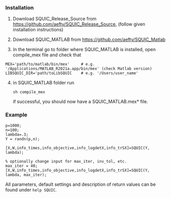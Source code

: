 ### Installation

1) Download SQUIC_Release_Source from https://github.com/aefty/SQUIC_Release_Source,
   (follow given installation instructions)

2) Download SQUIC_MATLAB from https://github.com/aefty/SQUIC_Matlab 

3) In the terminal go to folder where SQUIC_MATLAB is installed, open compile_mex file 
   and check that 

  ```
  MEX='path/to/matlab/bin/mex'     # e.g. '/Applications/MATLAB_R2021a.app/bin/mex' (check Matlab version)
  LIBSQUIC_DIR='path/toLibSQUIC    # e.g. '/Users/user_name'  
  ```

4) in SQUIC_MATLAB folder run
    
   ```
   sh compile_mex
   ```
   
   if successful, you should now have a SQUIC_MATLAB.mex* file. 


### Example

```
p=1000;
n=100;
lambda=.3;
Y = randn(p,n);

[X,W,info_times,info_objective,info_logdetX,info_trSX]=SQUIC(Y, lambda);

% optionally change input for max_iter, inv_tol, etc. 
max_iter = 40;
[X,W,info_times,info_objective,info_logdetX,info_trSX]=SQUIC(Y, lambda, max_iter);
```

All parameters, default settings and description of return values can be found under
`help SQUIC`. 








